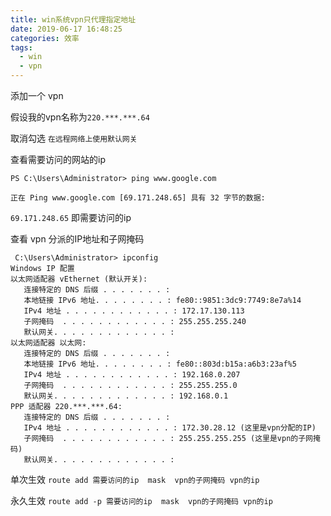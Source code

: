 ```yaml
---
title: win系统vpn只代理指定地址
date: 2019-06-17 16:48:25
categories: 效率
tags:
  - win
  - vpn
---
```

添加一个 vpn

假设我的vpn名称为`220.***.***.64`

取消勾选 `在远程网络上使用默认网关` 

查看需要访问的网站的ip
```
PS C:\Users\Administrator> ping www.google.com

正在 Ping www.google.com [69.171.248.65] 具有 32 字节的数据:
```

`69.171.248.65` 即需要访问的ip 

<!-- more -->

查看 vpn 分派的IP地址和子网掩码
```
 C:\Users\Administrator> ipconfig
Windows IP 配置
以太网适配器 vEthernet (默认开关):
   连接特定的 DNS 后缀 . . . . . . . :
   本地链接 IPv6 地址. . . . . . . . : fe80::9851:3dc9:7749:8e7a%14
   IPv4 地址 . . . . . . . . . . . . : 172.17.130.113
   子网掩码  . . . . . . . . . . . . : 255.255.255.240
   默认网关. . . . . . . . . . . . . :
以太网适配器 以太网:
   连接特定的 DNS 后缀 . . . . . . . :
   本地链接 IPv6 地址. . . . . . . . : fe80::803d:b15a:a6b3:23af%5
   IPv4 地址 . . . . . . . . . . . . : 192.168.0.207
   子网掩码  . . . . . . . . . . . . : 255.255.255.0
   默认网关. . . . . . . . . . . . . : 192.168.0.1
PPP 适配器 220.***.***.64:  
   连接特定的 DNS 后缀 . . . . . . . :
   IPv4 地址 . . . . . . . . . . . . : 172.30.28.12 (这里是vpn分配的IP)
   子网掩码  . . . . . . . . . . . . : 255.255.255.255 (这里是vpn的子网掩码)
   默认网关. . . . . . . . . . . . . :
```

单次生效
`route add 需要访问的ip  mask  vpn的子网掩码 vpn的ip` 

永久生效
`route add -p 需要访问的ip  mask  vpn的子网掩码 vpn的ip` 



